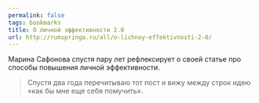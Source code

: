 ```yaml
---
permalink: false
tags: bookmarks
title: О личной эффективности 2.0
url: http://rumspringa.ru/all/o-lichnoy-effektivnosti-2-0/
---
```

Марина Сафонова спустя пару лет рефлексирует о своей статье про способы повышения личной эффективности.

> Спустя два года перечитываю тот пост и вижу между строк идею «как бы мне еще себя помучить».
